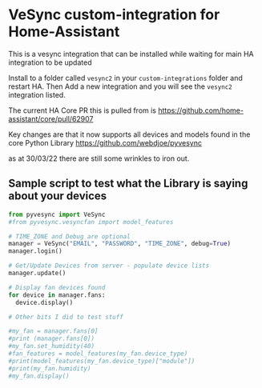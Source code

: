 # VeSync custom-integration for Home-Assistant

This is a vesync integration that can be installed while waiting for main HA integration to be updated

Install to a folder called `vesync2` in your `custom-integrations` folder and restart HA. Then Add a new integration and you will see the `vesync2` integration listed.

The current HA Core PR this is pulled from is https://github.com/home-assistant/core/pull/62907

Key changes are that it now supports all devices and models found in the core Python Library https://github.com/webdjoe/pyvesync

as at 30/03/22 there are still some wrinkles to iron out.

## Sample script to test what the Library is saying about your devices

```python
from pyvesync import VeSync
#from pyvesync.vesyncfan import model_features

# TIME_ZONE and Debug are optional
manager = VeSync("EMAIL", "PASSWORD", "TIME_ZONE", debug=True)
manager.login()

# Get/Update Devices from server - populate device lists
manager.update()

# Display fan devices found
for device in manager.fans:
  device.display()

# Other bits I did to test stuff

#my_fan = manager.fans[0]
#print (manager.fans[0])
#my_fan.set_humidity(40)
#fan_features = model_features(my_fan.device_type)
#print(model_features(my_fan.device_type)["module"])
#print(my_fan.humidity)
#my_fan.display()
```
